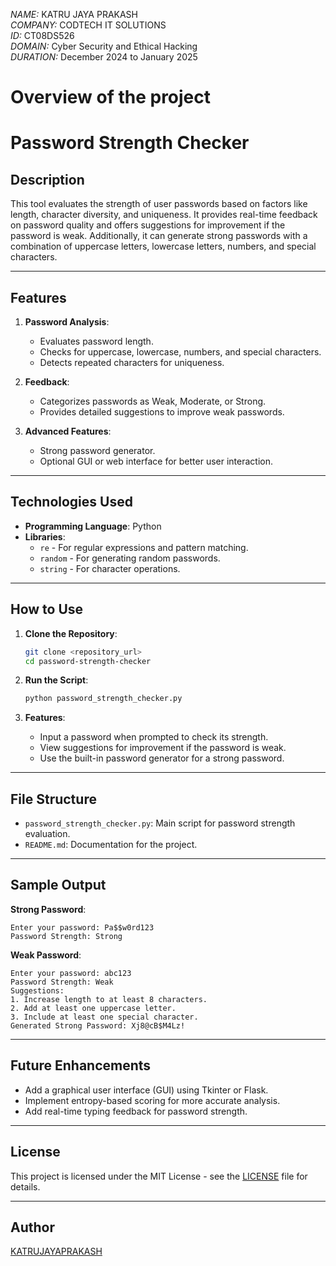 *NAME:* KATRU JAYA PRAKASH  
*COMPANY:* CODTECH IT SOLUTIONS  
*ID:* CT08DS526  
*DOMAIN:* Cyber Security and Ethical Hacking  
*DURATION:* December 2024 to January 2025  


# Overview of the project

# Password Strength Checker

## Description
This tool evaluates the strength of user passwords based on factors like length, character diversity, and uniqueness. 
It provides real-time feedback on password quality and offers suggestions for improvement if the password is weak. 
Additionally, it can generate strong passwords with a combination of uppercase letters, lowercase letters, 
numbers, and special characters.

---

## Features
1. **Password Analysis**:
   - Evaluates password length.
   - Checks for uppercase, lowercase, numbers, and special characters.
   - Detects repeated characters for uniqueness.

2. **Feedback**:
   - Categorizes passwords as Weak, Moderate, or Strong.
   - Provides detailed suggestions to improve weak passwords.

3. **Advanced Features**:
   - Strong password generator.
   - Optional GUI or web interface for better user interaction.

---

## Technologies Used
- **Programming Language**: Python
- **Libraries**:
  - `re` - For regular expressions and pattern matching.
  - `random` - For generating random passwords.
  - `string` - For character operations.

---

## How to Use

1. **Clone the Repository**:
   ```bash
   git clone <repository_url>
   cd password-strength-checker
   ```

2. **Run the Script**:
   ```bash
   python password_strength_checker.py
   ```

3. **Features**:
   - Input a password when prompted to check its strength.
   - View suggestions for improvement if the password is weak.
   - Use the built-in password generator for a strong password.

---

## File Structure
- `password_strength_checker.py`: Main script for password strength evaluation.
- `README.md`: Documentation for the project.

---

## Sample Output
**Strong Password**:
```plaintext
Enter your password: Pa$$w0rd123
Password Strength: Strong
```

**Weak Password**:
```plaintext
Enter your password: abc123
Password Strength: Weak
Suggestions:
1. Increase length to at least 8 characters.
2. Add at least one uppercase letter.
3. Include at least one special character.
Generated Strong Password: Xj8@cB$M4Lz!
```

---

## Future Enhancements
- Add a graphical user interface (GUI) using Tkinter or Flask.
- Implement entropy-based scoring for more accurate analysis.
- Add real-time typing feedback for password strength.

---

## License
This project is licensed under the MIT License - see the [LICENSE](LICENSE) file for details.

---

## Author
[KATRUJAYAPRAKASH](https://github.com/Jaya1432-jp)
